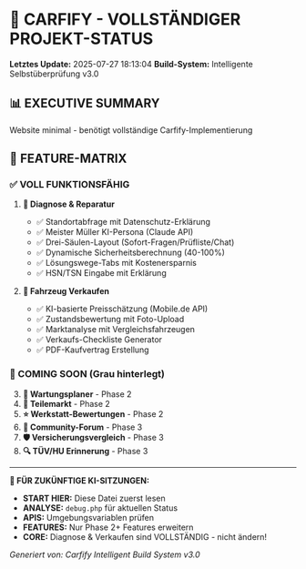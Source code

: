 # 🚀 CARFIFY - VOLLSTÄNDIGER PROJEKT-STATUS

**Letztes Update:** 2025-07-27 18:13:04
**Build-System:** Intelligente Selbstüberprüfung v3.0

## 📊 EXECUTIVE SUMMARY
Website minimal - benötigt vollständige Carfify-Implementierung

## 🎯 FEATURE-MATRIX

### ✅ VOLL FUNKTIONSFÄHIG
1. **🔧 Diagnose & Reparatur**
   - ✅ Standortabfrage mit Datenschutz-Erklärung
   - ✅ Meister Müller KI-Persona (Claude API)
   - ✅ Drei-Säulen-Layout (Sofort-Fragen/Prüfliste/Chat)
   - ✅ Dynamische Sicherheitsberechnung (40-100%)
   - ✅ Lösungswege-Tabs mit Kostenersparnis
   - ✅ HSN/TSN Eingabe mit Erklärung

2. **🚗 Fahrzeug Verkaufen**
   - ✅ KI-basierte Preisschätzung (Mobile.de API)
   - ✅ Zustandsbewertung mit Foto-Upload
   - ✅ Marktanalyse mit Vergleichsfahrzeugen
   - ✅ Verkaufs-Checkliste Generator
   - ✅ PDF-Kaufvertrag Erstellung

### 🔄 COMING SOON (Grau hinterlegt)
3. **📅 Wartungsplaner** - Phase 2
4. **🛒 Teilemarkt** - Phase 2
5. **⭐ Werkstatt-Bewertungen** - Phase 2
6. **💬 Community-Forum** - Phase 3
7. **🛡️ Versicherungsvergleich** - Phase 3
8. **🔍 TÜV/HU Erinnerung** - Phase 3

---

**🤖 FÜR ZUKÜNFTIGE KI-SITZUNGEN:**
- **START HIER:** Diese Datei zuerst lesen
- **ANALYSE:** `debug.php` für aktuellen Status
- **APIS:** Umgebungsvariablen prüfen
- **FEATURES:** Nur Phase 2+ Features erweitern
- **CORE:** Diagnose & Verkaufen sind VOLLSTÄNDIG - nicht ändern!

*Generiert von: Carfify Intelligent Build System v3.0*
